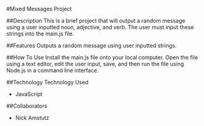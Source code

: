 #Mixed Messages Project

##Description
This is a brief project that will output a random message using a user inputted noun, adjective, and verb. The user must input these strings into the main.js file.

##Features
Outputs a random message using user inputted strings.

##How To Use
Install the main.js file onto your local computer. Open the file using a text editor, edit the user input, save, and then run the file using Node.js in a command line interface.

##Technology
Technology Used
* JavaScript

##Collaborators
* Nick Amstutz